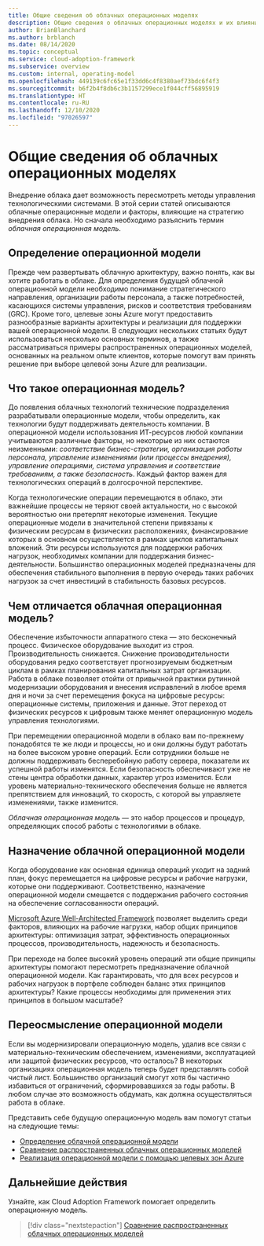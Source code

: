 ```yaml
---
title: Общие сведения об облачных операционных моделях
description: Общие сведения о облачных операционных моделях и их влиянии на стратегию внедрения облачных технологий.
author: BrianBlanchard
ms.author: brblanch
ms.date: 08/14/2020
ms.topic: conceptual
ms.service: cloud-adoption-framework
ms.subservice: overview
ms.custom: internal, operating-model
ms.openlocfilehash: 449139c6fc65e1f33dd6c4f8380aef73bdc6f4f3
ms.sourcegitcommit: b6f2b4f8db6c3b1157299ece1f044cff56895919
ms.translationtype: HT
ms.contentlocale: ru-RU
ms.lasthandoff: 12/10/2020
ms.locfileid: "97026597"
---
```

<!-- docutune:casing GRC -->
<!-- cspell:ignore reimagine -->

# <a name="understand-cloud-operating-models"></a>Общие сведения об облачных операционных моделях

Внедрение облака дает возможность пересмотреть методы управления технологическими системами. В этой серии статей описываются облачные операционные модели и факторы, влияющие на стратегию внедрения облака. Но сначала необходимо разъяснить термин _облачная операционная модель_.

## <a name="define-your-operating-model"></a>Определение операционной модели

Прежде чем развертывать облачную архитектуру, важно понять, как вы хотите работать в облаке. Для определения будущей облачной операционной модели необходимо понимание стратегического направления, организации работы персонала, а также потребностей, касающихся системы управления, рисков и соответствия требованиям (GRC). Кроме того, целевые зоны Azure могут предоставить разнообразные варианты архитектуры и реализации для поддержки вашей операционной модели. В следующих нескольких статьях будут использоваться несколько основных терминов, а также рассматриваться примеры распространенных операционных моделей, основанных на реальном опыте клиентов, которые помогут вам принять решение при выборе целевой зоны Azure для реализации.

## <a name="what-is-an-operating-model"></a>Что такое операционная модель?

До появления облачных технологий технические подразделения разрабатывали операционные модели, чтобы определить, как технологии будут поддерживать деятельность компании. В операционной модели использования ИТ-ресурсов любой компании учитываются различные факторы, но некоторые из них остаются неизменными: _соответствие бизнес-стратегии, организация работы персонала, управление изменениями (или процессы внедрения), управление операциями, система управления и соответствие требованиям, а также безопасность_. Каждый фактор важен для технологических операций в долгосрочной перспективе.

Когда технологические операции перемещаются в облако, эти важнейшие процессы не теряют своей актуальности, но с высокой вероятностью они претерпят некоторые изменения. Текущие операционные модели в значительной степени привязаны к физическим ресурсам в физических расположениях, финансирование которых в основном осуществляется в рамках циклов капитальных вложений. Эти ресурсы используются для поддержки рабочих нагрузок, необходимых компании для поддержания бизнес-деятельности. Большинство операционных моделей предназначены для обеспечения стабильного выполнения в первую очередь таких рабочих нагрузок за счет инвестиций в стабильность базовых ресурсов.

## <a name="how-is-a-cloud-operating-model-different"></a>Чем отличается облачная операционная модель?

Обеспечение избыточности аппаратного стека — это бесконечный процесс. Физическое оборудование выходит из строя. Производительность снижается. Снижение производительности оборудования редко соответствует прогнозируемым бюджетным циклам в рамках планирования капитальных затрат организации. Работа в облаке позволяет отойти от привычной практики рутинной модернизации оборудования и внесения исправлений в любое время дня и ночи за счет перемещения фокуса на цифровые ресурсы: операционные системы, приложения и данные. Этот переход от физических ресурсов к цифровым также меняет операционную модель управления технологиями.

При перемещении операционной модели в облако вам по-прежнему понадобятся те же люди и процессы, но и они должны будут работать на более высоком уровне операций. Если сотрудники больше не должны поддерживать бесперебойную работу сервера, показатели их успешной работы изменятся. Если безопасность обеспечивают уже не стены центра обработки данных, характер угроз изменится. Если уровень материально-технического обеспечения больше не является препятствием для инноваций, то скорость, с которой вы управляете изменениями, также изменится.

_Облачная операционная модель_ — это набор процессов и процедур, определяющих способ работы с технологиями в облаке.

## <a name="purpose-of-a-cloud-operating-model"></a>Назначение облачной операционной модели

Когда оборудование как основная единица операций уходит на задний план, фокус перемещается на цифровые ресурсы и рабочие нагрузки, которые они поддерживают. Соответственно, назначение операционной модели смещается с поддержания рабочего состояния на обеспечение согласованности операций.

[Microsoft Azure Well-Architected Framework](/azure/architecture/framework/) позволяет выделить среди факторов, влияющих на рабочие нагрузки, набор общих принципов архитектуры: оптимизация затрат, эффективность операционных процессов, производительность, надежность и безопасность.

При переходе на более высокий уровень операций эти общие принципы архитектуры помогают пересмотреть предназначение облачной операционной модели. Как гарантировать, что для всех ресурсов и рабочих нагрузок в портфеле соблюден баланс этих принципов архитектуры? Какие процессы необходимы для применения этих принципов в большом масштабе?

## <a name="reimagine-your-operating-model"></a>Переосмысление операционной модели

Если вы модернизировали операционную модель, удалив все связи с материально-техническим обеспечением, изменениями, эксплуатацией или защитой физических ресурсов, что осталось? В некоторых организациях операционная модель теперь будет представлять собой чистый лист. Большинство организаций смогут хотя бы частично избавиться от ограничений, сформировавшихся за годы работы. В любом случае это возможность обдумать, как должна осуществляться работа в облаке.

Представить себе будущую операционную модель вам помогут статьи на следующие темы:

- [Определение облачной операционной модели](./define.md)
- [Сравнение распространенных облачных операционных моделей](./compare.md)
- [Реализация операционной модели с помощью целевых зон Azure](../ready/landing-zone/implementation-options.md)

## <a name="next-steps"></a>Дальнейшие действия

Узнайте, как Cloud Adoption Framework помогает определить операционную модель.

> [!div class="nextstepaction"]
> [Сравнение распространенных облачных операционных моделей](./compare.md)
